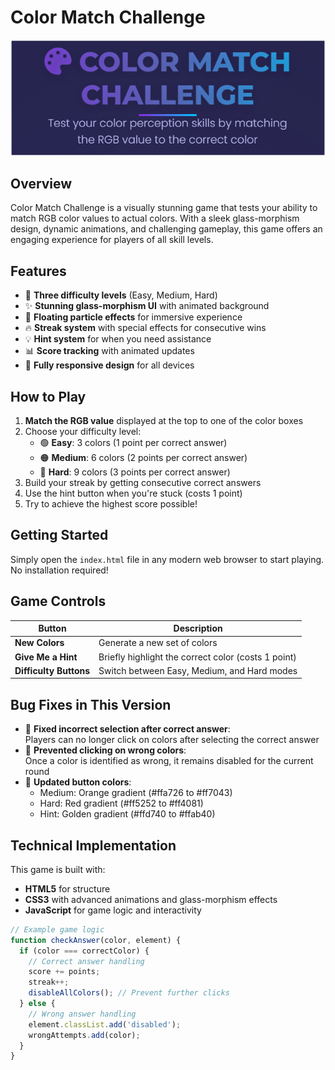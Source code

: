 # Color Match Challenge

![Color Match Challenge Banner](https://github.com/ericgoh09/Color-Match-Challenge/blob/main/assets/Banner.png)

## Overview

Color Match Challenge is a visually stunning game that tests your ability to match RGB color values to actual colors. With a sleek glass-morphism design, dynamic animations, and challenging gameplay, this game offers an engaging experience for players of all skill levels.

## Features

- 🎨 **Three difficulty levels** (Easy, Medium, Hard)
- ✨ **Stunning glass-morphism UI** with animated background
- 🌌 **Floating particle effects** for immersive experience
- 🔥 **Streak system** with special effects for consecutive wins
- 💡 **Hint system** for when you need assistance
- 📊 **Score tracking** with animated updates
- 📱 **Fully responsive design** for all devices

## How to Play

1. **Match the RGB value** displayed at the top to one of the color boxes
2. Choose your difficulty level:
   - 🟢 **Easy**: 3 colors (1 point per correct answer)
   - 🟠 **Medium**: 6 colors (2 points per correct answer)
   - 🔴 **Hard**: 9 colors (3 points per correct answer)
3. Build your streak by getting consecutive correct answers
4. Use the hint button when you're stuck (costs 1 point)
5. Try to achieve the highest score possible!

## Getting Started

Simply open the `index.html` file in any modern web browser to start playing. No installation required!

## Game Controls

| Button | Description |
|--------|-------------|
| **New Colors** | Generate a new set of colors |
| **Give Me a Hint** | Briefly highlight the correct color (costs 1 point) |
| **Difficulty Buttons** | Switch between Easy, Medium, and Hard modes |

## Bug Fixes in This Version

- 🛑 **Fixed incorrect selection after correct answer**:  
  Players can no longer click on colors after selecting the correct answer
- 🚫 **Prevented clicking on wrong colors**:  
  Once a color is identified as wrong, it remains disabled for the current round
- 🎨 **Updated button colors**:
  - Medium: Orange gradient (#ffa726 to #ff7043)
  - Hard: Red gradient (#ff5252 to #ff4081)
  - Hint: Golden gradient (#ffd740 to #ffab40)

## Technical Implementation

This game is built with:
- **HTML5** for structure
- **CSS3** with advanced animations and glass-morphism effects
- **JavaScript** for game logic and interactivity

```javascript
// Example game logic
function checkAnswer(color, element) {
  if (color === correctColor) {
    // Correct answer handling
    score += points;
    streak++;
    disableAllColors(); // Prevent further clicks
  } else {
    // Wrong answer handling
    element.classList.add('disabled');
    wrongAttempts.add(color);
  }
}

